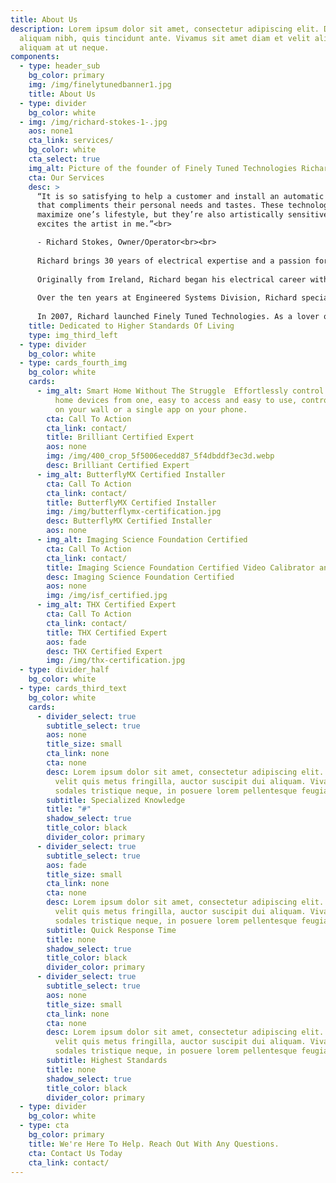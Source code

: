 ```yaml
---
title: About Us
description: Lorem ipsum dolor sit amet, consectetur adipiscing elit. Duis at
  aliquam nibh, quis tincidunt ante. Vivamus sit amet diam et velit aliquam
  aliquam at ut neque.
components:
  - type: header_sub
    bg_color: primary
    img: /img/finelytunedbanner1.jpg
    title: About Us
  - type: divider
    bg_color: white
  - img: /img/richard-stokes-1-.jpg
    aos: none1
    cta_link: services/
    bg_color: white
    cta_select: true
    img_alt: Picture of the founder of Finely Tuned Technologies Richard Stokes
    cta: Our Services
    desc: >
      “It is so satisfying to help a customer and install an automatic system
      that compliments their personal needs and tastes. These technologies
      maximize one’s lifestyle, but they’re also artistically sensitive. It
      excites the artist in me.”<br>

      - Richard Stokes, Owner/Operator<br><br> 
       
      Richard brings 30 years of electrical expertise and a passion for home automation to Finely Tuned Technologies. Desiring to support and promote technologies that enhance a person’s lifestyle, Richard is excited to see that technology has reached a point where it is not only user friendly, but reliable and affordable.<br><br>
        
      Originally from Ireland, Richard began his electrical career with a 5 year apprenticeship with the Electricity Generation and Supply Board in Dublin. When he moved to Vancouver, Canada at the age of 36, he put his extensive history in electronic repairs to work as the manager of the Engineered Systems Division of A&B Sound, BC and Alberta.<br><br> 
       
      Over the ten years at Engineered Systems Division, Richard specialized in custom audio video and home theatre systems design and installation in both the residential and custom yacht industries. He also became both an instructor and certified calibrator with the Imaging Science Foundation and a certified design and installation technician for LucasfilmTHX. <br><br>
       
      In 2007, Richard launched Finely Tuned Technologies. As a lover of the arts and music, one of his goals was to “recreate the artist’s intent” with his calibration service for film and video, trying to reproduce the art in its best original quality. Richard is proud to offer top-quality services that now extend from residential to commercial, and also cover large scale products.<br><br> 
    title: Dedicated to Higher Standards Of Living
    type: img_third_left
  - type: divider
    bg_color: white
  - type: cards_fourth_img
    bg_color: white
    cards:
      - img_alt: Smart Home Without The Struggle  Effortlessly control all of your smart
          home devices from one, easy to access and easy to use, control panel
          on your wall or a single app on your phone.
        cta: Call To Action
        cta_link: contact/
        title: Brilliant Certified Expert
        aos: none
        img: /img/400_crop_5f5006ecedd87_5f4dbddf3ec3d.webp
        desc: Brilliant Certified Expert
      - img_alt: ButterflyMX Certified Installer
        cta: Call To Action
        cta_link: contact/
        title: ButterflyMX Certified Installer
        img: /img/butterflymx-certification.jpg
        desc: ButterflyMX Certified Installer
        aos: none
      - img_alt: Imaging Science Foundation Certified
        cta: Call To Action
        cta_link: contact/
        title: Imaging Science Foundation Certified Video Calibrator and Trainer
        desc: Imaging Science Foundation Certified
        aos: none
        img: /img/isf_certified.jpg
      - img_alt: THX Certified Expert
        cta: Call To Action
        cta_link: contact/
        title: THX Certified Expert
        aos: fade
        desc: THX Certified Expert
        img: /img/thx-certification.jpg
  - type: divider_half
    bg_color: white
  - type: cards_third_text
    bg_color: white
    cards:
      - divider_select: true
        subtitle_select: true
        aos: none
        title_size: small
        cta_link: none
        cta: none
        desc: Lorem ipsum dolor sit amet, consectetur adipiscing elit. Curabitur tempus
          velit quis metus fringilla, auctor suscipit dui aliquam. Vivamus
          sodales tristique neque, in posuere lorem pellentesque feugiat.
        subtitle: Specialized Knowledge
        title: "#"
        shadow_select: true
        title_color: black
        divider_color: primary
      - divider_select: true
        subtitle_select: true
        aos: fade
        title_size: small
        cta_link: none
        cta: none
        desc: Lorem ipsum dolor sit amet, consectetur adipiscing elit. Curabitur tempus
          velit quis metus fringilla, auctor suscipit dui aliquam. Vivamus
          sodales tristique neque, in posuere lorem pellentesque feugiat.
        subtitle: Quick Response Time
        title: none
        shadow_select: true
        title_color: black
        divider_color: primary
      - divider_select: true
        subtitle_select: true
        aos: none
        title_size: small
        cta_link: none
        cta: none
        desc: Lorem ipsum dolor sit amet, consectetur adipiscing elit. Curabitur tempus
          velit quis metus fringilla, auctor suscipit dui aliquam. Vivamus
          sodales tristique neque, in posuere lorem pellentesque feugiat.
        subtitle: Highest Standards
        title: none
        shadow_select: true
        title_color: black
        divider_color: primary
  - type: divider
    bg_color: white
  - type: cta
    bg_color: primary
    title: We're Here To Help. Reach Out With Any Questions.
    cta: Contact Us Today
    cta_link: contact/
---
```

